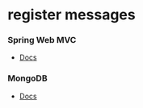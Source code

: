 # register messages

### Spring Web MVC
- [Docs](https://docs.spring.io/spring-framework/reference/web/webmvc.html)

### MongoDB
- [Docs](https://www.mongodb.com/docs/drivers/java/sync/current/)
